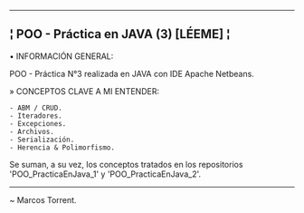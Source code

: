 --------------------------------------------------------
¦ POO - Práctica en JAVA (3) [LÉEME] ¦
--------------------------------------------------------

• INFORMACIÓN GENERAL:

POO - Práctica N°3 realizada en JAVA con IDE Apache Netbeans.

  » CONCEPTOS CLAVE A MI ENTENDER:

    - ABM / CRUD.
    - Iteradores.
    - Excepciones.
    - Archivos.
    - Serialización.
    - Herencia & Polimorfismo.
    
Se suman, a su vez, los conceptos tratados en los repositorios 'POO_PracticaEnJava_1' y 'POO_PracticaEnJava_2'.
   
--------------------------------------------------------

~ Marcos Torrent.

